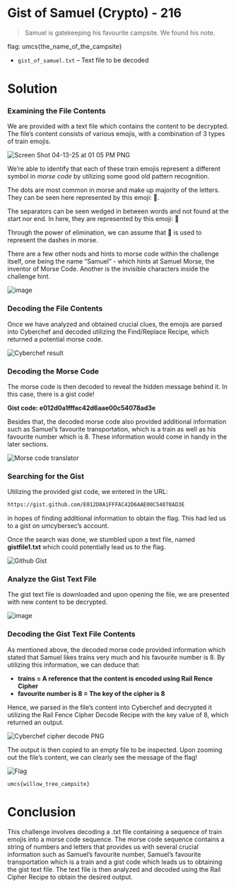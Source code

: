 # Gist of Samuel (Crypto) - 216
> Samuel is gatekeeping his favourite campsite. We found his note.

flag: umcs{the_name_of_the_campsite}
> 
- `gist_of_samuel.txt` – Text file to be decoded

# Solution

### Examining the File Contents
We are provided with a text file which contains the content to be decrypted. The file’s content consists of various emojis, with a combination of 3 types of train emojis.

![Screen Shot 04-13-25 at 01 05 PM PNG](https://github.com/user-attachments/assets/6fbd632f-b561-4abe-8a91-0ffaff53f34f)

We’re able to identify that each of these train emojis represent a different symbol in *morse code* by utilizing some good old pattern recognition.

The dots are most common in morse and make up majority of the letters. They can be seen here represented by this emoji: 🚂.

The separators can be seen wedged in between words and not found at the start nor end. In here, they are represented by this emoji: 🚆

Through the power of elimination, we can assume that 🚋 is used to represent the dashes in morse.

There are a few other nods and hints to morse code within the challenge itself, one being the name “Samuel” - which hints at Samuel Morse, the inventor of Morse Code. Another is the invisible characters inside the challenge hint.

![image](https://github.com/user-attachments/assets/467ed202-9e41-4506-8fbc-d674c4b6e040)

### Decoding the File Contents
Once we have analyzed and obtained crucial clues, the emojis are parsed into Cyberchef and decoded utilizing the Find/Replace Recipe, which returned a potential morse code.

![Cyberchef result](https://github.com/user-attachments/assets/d969c85b-5cdc-4f02-af2c-ab7195765771)

### Decoding the Morse Code
The morse code is then decoded to reveal the hidden message behind it. In this case, there is a gist code!

**Gist code: e012d0a1fffac42d6aae00c54078ad3e**

Besides that, the decoded morse code also provided additional information such as Samuel’s favourite transportation, which is a train as well as his favourite number which is 8. These information would come in  handy in the later sections.

![Morse code translator](https://github.com/user-attachments/assets/82cc184a-54a7-46d5-accf-dc20e4cf241d)

### Searching for the Gist
Utilizing the provided gist code, we entered in the URL:

```bash
https://gist.github.com/E012D0A1FFFAC42D6AAE00C54078AD3E
```

in hopes of finding additional information to obtain the flag. This had led us to a gist on umcybersec’s account.

Once the search was done, we stumbled upon a text file, named **gistfile1.txt** which could potentially lead us to the flag. 

![Github Gist](https://github.com/user-attachments/assets/998c3e61-8be9-4afd-806e-e1872d1cfcb9)

### Analyze the Gist Text File
The gist text file is downloaded and upon opening the file, we are presented with new content to be decrypted. 

![image](https://github.com/user-attachments/assets/e1677d10-b667-4664-adcf-01dc691043df)

### Decoding the Gist Text File Contents
As mentioned above, the decoded morse code provided information which stated that Samuel likes trains very much and his favourite number is 8. By utilizing this information, we can deduce that:

- **trains = A reference that the content is encoded using Rail Rence Cipher**
- **favourite number is 8 = The key of the cipher is 8**

Hence, we parsed in the file’s content into Cyberchef and decrypted it utilizing the Rail Fence Cipher Decode Recipe with the key value of 8, which returned an output.

![Cyberchef cipher decode PNG](https://github.com/user-attachments/assets/1532d85d-1221-4adf-aadd-b635a1994468)

The output is then copied to an empty file to be inspected. Upon zooming out the file’s content, we can clearly see the message of the flag!

![Flag](https://github.com/user-attachments/assets/cd3c49a0-e5e8-40db-99dd-b34563d9d5e1)

```
umcs{willow_tree_campsite}
```
# Conclusion
This challenge involves decoding a .txt file containing a sequence of train emojis into a morse code sequence. The morse code sequence contains a string of numbers and letters that provides us with several crucial information such as Samuel’s favourite number, Samuel’s favourite transportation which is a train and a gist code which leads us to obtaining the gist text file. The text file is then analyzed and decoded using the Rail Cipher Recipe to obtain the desired output.
